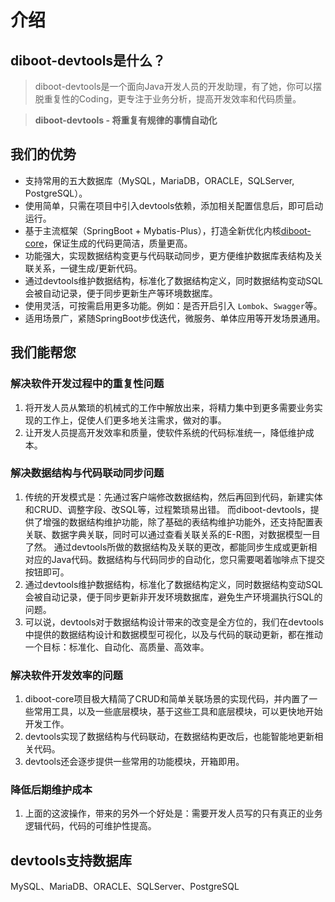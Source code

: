 # 介绍

## diboot-devtools是什么？ 

>  diboot-devtools是一个面向Java开发人员的开发助理，有了她，你可以摆脱重复性的Coding，更专注于业务分析，提高开发效率和代码质量。

>  **diboot-devtools - 将重复有规律的事情自动化**

## 我们的优势
* 支持常用的五大数据库（MySQL，MariaDB，ORACLE，SQLServer, PostgreSQL）。
* 使用简单，只需在项目中引入devtools依赖，添加相关配置信息后，即可启动运行。
* 基于主流框架（SpringBoot + Mybatis-Plus），打造全新优化内核[diboot-core](https://github.com/dibo-software/diboot-v2/tree/master/diboot-core)，保证生成的代码更简洁，质量更高。
* 功能强大，实现数据结构变更与代码联动同步，更方便维护数据库表结构及关联关系，一键生成/更新代码。
* 通过devtools维护数据结构，标准化了数据结构定义，同时数据结构变动SQL会被自动记录，便于同步更新生产等环境数据库。
* 使用灵活，可按需启用更多功能。例如：是否开启引入 `Lombok`、`Swagger`等。
* 适用场景广，紧随SpringBoot步伐迭代，微服务、单体应用等开发场景通用。

## 我们能帮您

### 解决软件开发过程中的重复性问题
1. 将开发人员从繁琐的机械式的工作中解放出来，将精力集中到更多需要业务实现的工作上，促使人们更多地关注需求，做对的事。
2. 让开发人员提高开发效率和质量，使软件系统的代码标准统一，降低维护成本。

### 解决数据结构与代码联动同步问题
1. 传统的开发模式是：先通过客户端修改数据结构，然后再回到代码，新建实体和CRUD、调整字段、改SQL等，过程繁琐易出错。
而diboot-devtools，提供了增强的数据结构维护功能，除了基础的表结构维护功能外，还支持配置表关联、数据字典关联，同时可以通过查看关联关系的E-R图，对数据模型一目了然。
通过devtools所做的数据结构及关联的更改，都能同步生成或更新相对应的Java代码。数据结构与代码同步的自动化，您只需要喝着咖啡点下提交按钮即可。
2. 通过devtools维护数据结构，标准化了数据结构定义，同时数据结构变动SQL会被自动记录，便于同步更新非开发环境数据库，避免生产环境漏执行SQL的问题。
3. 可以说，devtools对于数据结构设计带来的改变是全方位的，我们在devtools中提供的数据结构设计和数据模型可视化，以及与代码的联动更新，都在推动一个目标：标准化、自动化、高质量、高效率。

### 解决软件开发效率的问题
1. diboot-core项目极大精简了CRUD和简单关联场景的实现代码，并内置了一些常用工具，以及一些底层模块，基于这些工具和底层模块，可以更快地开始开发工作。
2. devtools实现了数据结构与代码联动，在数据结构更改后，也能智能地更新相关代码。
3. devtools还会逐步提供一些常用的功能模块，开箱即用。

### 降低后期维护成本
1. 上面的这波操作，带来的另外一个好处是：需要开发人员写的只有真正的业务逻辑代码，代码的可维护性提高。

## devtools支持数据库
MySQL、MariaDB、ORACLE、SQLServer、PostgreSQL